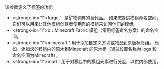 该参数定义了标签的功能。

* <strongx-id="1">forge：</strong> 是矿物词典的替代品。 如果您提供模组命名空间，它们可以用来让其他模组创建者使用您的模组来访问他们的模组。
* <strongx-id="1">c</strong>：Minecraft Fabric 模组（常用标签命名方案）的命名空间。
* <strongx-id="1">minecraft：</strong>用于添加自定义方块或物品到原版标签组。 例如，添加您的模组内的原木到Minecraft 的原木组（通过设置名称为 logs 和命名空间为Minecraft）。
* <strongx-id="1">mod：</strong>用于对模组中的模组元素进行分组，以供内部使用。